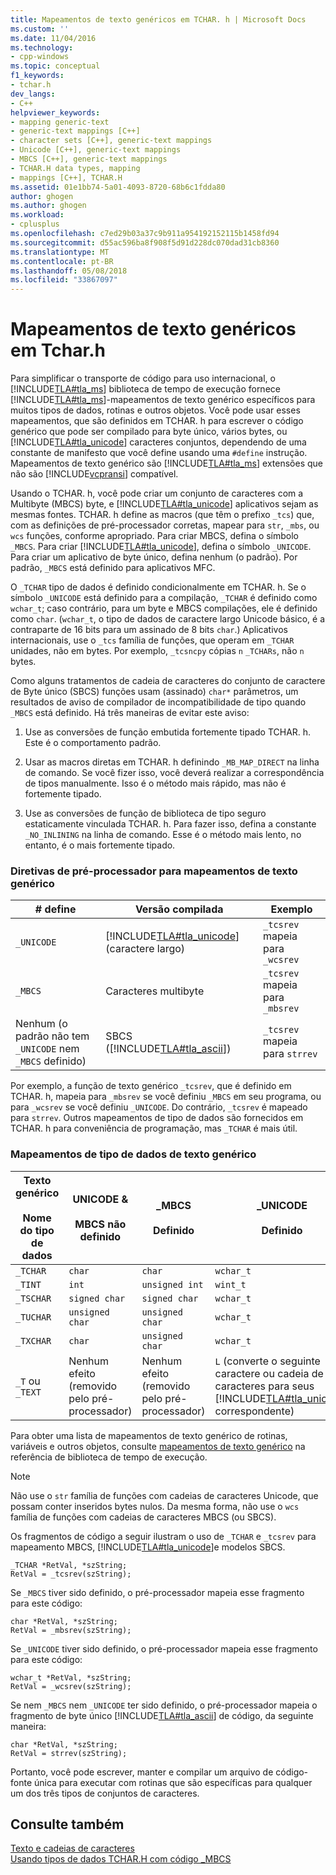 ```yaml
---
title: Mapeamentos de texto genéricos em TCHAR. h | Microsoft Docs
ms.custom: ''
ms.date: 11/04/2016
ms.technology:
- cpp-windows
ms.topic: conceptual
f1_keywords:
- tchar.h
dev_langs:
- C++
helpviewer_keywords:
- mapping generic-text
- generic-text mappings [C++]
- character sets [C++], generic-text mappings
- Unicode [C++], generic-text mappings
- MBCS [C++], generic-text mappings
- TCHAR.H data types, mapping
- mappings [C++], TCHAR.H
ms.assetid: 01e1bb74-5a01-4093-8720-68b6c1fdda80
author: ghogen
ms.author: ghogen
ms.workload:
- cplusplus
ms.openlocfilehash: c7ed29b03a37c9b911a954192152115b1458fd94
ms.sourcegitcommit: d55ac596ba8f908f5d91d228dc070dad31cb8360
ms.translationtype: MT
ms.contentlocale: pt-BR
ms.lasthandoff: 05/08/2018
ms.locfileid: "33867097"
---
```

# <a name="generic-text-mappings-in-tcharh"></a>Mapeamentos de texto genéricos em Tchar.h
Para simplificar o transporte de código para uso internacional, o [!INCLUDE[TLA#tla_ms](../text/includes/tlasharptla_ms_md.md)] biblioteca de tempo de execução fornece [!INCLUDE[TLA#tla_ms](../text/includes/tlasharptla_ms_md.md)]-mapeamentos de texto genérico específicos para muitos tipos de dados, rotinas e outros objetos. Você pode usar esses mapeamentos, que são definidos em TCHAR. h para escrever o código genérico que pode ser compilado para byte único, vários bytes, ou [!INCLUDE[TLA#tla_unicode](../atl-mfc-shared/reference/includes/tlasharptla_unicode_md.md)] caracteres conjuntos, dependendo de uma constante de manifesto que você define usando uma `#define` instrução. Mapeamentos de texto genérico são [!INCLUDE[TLA#tla_ms](../text/includes/tlasharptla_ms_md.md)] extensões que não são [!INCLUDE[vcpransi](../atl-mfc-shared/reference/includes/vcpransi_md.md)] compatível.  
  
 Usando o TCHAR. h, você pode criar um conjunto de caracteres com a Multibyte (MBCS) byte, e [!INCLUDE[TLA#tla_unicode](../atl-mfc-shared/reference/includes/tlasharptla_unicode_md.md)] aplicativos sejam as mesmas fontes. TCHAR. h define as macros (que têm o prefixo `_tcs`) que, com as definições de pré-processador corretas, mapear para `str`, `_mbs`, ou `wcs` funções, conforme apropriado. Para criar MBCS, defina o símbolo `_MBCS`. Para criar [!INCLUDE[TLA#tla_unicode](../atl-mfc-shared/reference/includes/tlasharptla_unicode_md.md)], defina o símbolo `_UNICODE`. Para criar um aplicativo de byte único, defina nenhum (o padrão). Por padrão, `_MBCS` está definido para aplicativos MFC.  
  
 O `_TCHAR` tipo de dados é definido condicionalmente em TCHAR. h. Se o símbolo `_UNICODE` está definido para a compilação, `_TCHAR` é definido como `wchar_t`; caso contrário, para um byte e MBCS compilações, ele é definido como `char`. (`wchar_t`, o tipo de dados de caractere largo Unicode básico, é a contraparte de 16 bits para um assinado de 8 bits `char`.) Aplicativos internacionais, use o `_tcs` família de funções, que operam em `_TCHAR` unidades, não em bytes. Por exemplo, `_tcsncpy` cópias `n` `_TCHARs`, não `n` bytes.  
  
 Como alguns tratamentos de cadeia de caracteres do conjunto de caractere de Byte único (SBCS) funções usam (assinado) `char*` parâmetros, um resultados de aviso de compilador de incompatibilidade de tipo quando `_MBCS` está definido. Há três maneiras de evitar este aviso:  
  
1.  Use as conversões de função embutida fortemente tipado TCHAR. h. Este é o comportamento padrão.  
  
2.  Usar as macros diretas em TCHAR. h definindo `_MB_MAP_DIRECT` na linha de comando. Se você fizer isso, você deverá realizar a correspondência de tipos manualmente. Isso é o método mais rápido, mas não é fortemente tipado.  
  
3.  Use as conversões de função de biblioteca de tipo seguro estaticamente vinculada TCHAR. h. Para fazer isso, defina a constante `_NO_INLINING` na linha de comando. Esse é o método mais lento, no entanto, é o mais fortemente tipado.  
  
### <a name="preprocessor-directives-for-generic-text-mappings"></a>Diretivas de pré-processador para mapeamentos de texto genérico  
  
|# define|Versão compilada|Exemplo|  
|---------------|----------------------|-------------|  
|`_UNICODE`|[!INCLUDE[TLA#tla_unicode](../atl-mfc-shared/reference/includes/tlasharptla_unicode_md.md)] (caractere largo)|`_tcsrev` mapeia para `_wcsrev`|  
|`_MBCS`|Caracteres multibyte|`_tcsrev` mapeia para `_mbsrev`|  
|Nenhum (o padrão não tem `_UNICODE` nem `_MBCS` definido)|SBCS ([!INCLUDE[TLA#tla_ascii](../text/includes/tlasharptla_ascii_md.md)])|`_tcsrev` mapeia para `strrev`|  
  
 Por exemplo, a função de texto genérico `_tcsrev`, que é definido em TCHAR. h, mapeia para `_mbsrev` se você definiu `_MBCS` em seu programa, ou para `_wcsrev` se você definiu `_UNICODE`. Do contrário, `_tcsrev` é mapeado para `strrev`. Outros mapeamentos de tipo de dados são fornecidos em TCHAR. h para conveniência de programação, mas `_TCHAR` é mais útil.  
  
### <a name="generic-text-data-type-mappings"></a>Mapeamentos de tipo de dados de texto genérico  
  
|Texto genérico<br /><br /> Nome do tipo de dados|UNICODE &AMP;<br /><br /> MBCS não definido|_MBCS<br /><br /> Definido|_UNICODE<br /><br /> Definido|  
|--------------------------------------|----------------------------------------|------------------------|---------------------------|  
|`_TCHAR`|`char`|`char`|`wchar_t`|  
|`_TINT`|`int`|`unsigned int`|`wint_t`|  
|`_TSCHAR`|`signed char`|`signed char`|`wchar_t`|  
|`_TUCHAR`|`unsigned char`|`unsigned char`|`wchar_t`|  
|`_TXCHAR`|`char`|`unsigned char`|`wchar_t`|  
|`_T` ou `_TEXT`|Nenhum efeito (removido pelo pré-processador)|Nenhum efeito (removido pelo pré-processador)|`L` (converte o seguinte caractere ou cadeia de caracteres para seus [!INCLUDE[TLA#tla_unicode](../atl-mfc-shared/reference/includes/tlasharptla_unicode_md.md)] correspondente)|  
  
 Para obter uma lista de mapeamentos de texto genérico de rotinas, variáveis e outros objetos, consulte [mapeamentos de texto genérico](../c-runtime-library/generic-text-mappings.md) na referência de biblioteca de tempo de execução.  
  
> [!NOTE]
>  Não use o `str` família de funções com cadeias de caracteres Unicode, que possam conter inseridos bytes nulos. Da mesma forma, não use o `wcs` família de funções com cadeias de caracteres MBCS (ou SBCS).  
  
 Os fragmentos de código a seguir ilustram o uso de `_TCHAR` e `_tcsrev` para mapeamento MBCS, [!INCLUDE[TLA#tla_unicode](../atl-mfc-shared/reference/includes/tlasharptla_unicode_md.md)]e modelos SBCS.  
  
```  
_TCHAR *RetVal, *szString;  
RetVal = _tcsrev(szString);  
```  
  
 Se `_MBCS` tiver sido definido, o pré-processador mapeia esse fragmento para este código:  
  
```  
char *RetVal, *szString;  
RetVal = _mbsrev(szString);  
```  
  
 Se `_UNICODE` tiver sido definido, o pré-processador mapeia esse fragmento para este código:  
  
```  
wchar_t *RetVal, *szString;  
RetVal = _wcsrev(szString);  
```  
  
 Se nem `_MBCS` nem `_UNICODE` ter sido definido, o pré-processador mapeia o fragmento de byte único [!INCLUDE[TLA#tla_ascii](../text/includes/tlasharptla_ascii_md.md)] de código, da seguinte maneira:  
  
```  
char *RetVal, *szString;  
RetVal = strrev(szString);  
```  
  
 Portanto, você pode escrever, manter e compilar um arquivo de código-fonte única para executar com rotinas que são específicas para qualquer um dos três tipos de conjuntos de caracteres.  
  
## <a name="see-also"></a>Consulte também  
 [Texto e cadeias de caracteres](../text/text-and-strings-in-visual-cpp.md)   
 [Usando tipos de dados TCHAR.H com código _MBCS](../text/using-tchar-h-data-types-with-mbcs-code.md)